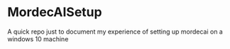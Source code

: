 # MordecAISetup
A quick repo just to document my experience of setting up mordecai on a windows 10 machine
